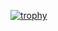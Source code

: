 [![trophy](https://github-profile-trophy.vercel.app/?username=takahiromaki)](https://github.com/ryo-ma/github-profile-trophy)
